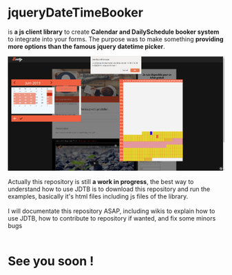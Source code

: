 # jqueryDateTimeBooker
is **a js client library** to create **Calendar and DailySchedule booker system** to integrate into your forms. The purpose was to make something **providing more options than the famous jquery datetime picker**.

![alt text](https://github.com/sachaamm/jqueryDateTimeBooker/blob/master/wiki/pictures/Screenshot%20from%202019-06-12%2015-05-35.png)

Actually this repository is still **a work in progress**, the best way to understand how to use JDTB is to download this repository and run the examples, basically it's html files including js files of the library.
</br></br>
I will documentate this repository ASAP, including wikis to explain how to use JDTB, how to contribute to repository if wanted, and fix some minors bugs 
</br></br>
# See you soon !
